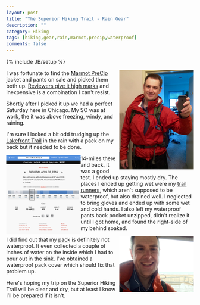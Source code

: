 ```yaml
---
layout: post
title: "The Superior Hiking Trail - Rain Gear"
description: ""
category: Hiking
tags: [hiking,gear,rain,marmot,precip,waterproof]
comments: false
---
```

{% include JB/setup %}

[<img align="right" alt="New Rain Gear" style="width:200px" src="/images/NewRainGear.jpg">](/images/NewRainGear.jpg)

I was fortunate to find the [Marmot PreCip](https://marmot.com/products/details/precip-jacket-new) jacket and pants on sale and picked them both up. [Reviewers give it high marks](http://www.outdoorgearlab.com/Rain-Jacket-Reviews/Marmot-PreCip) and inexpensive is a combination I can't resist.

Shortly after I picked it up we had a perfect Saturday here in Chicago. My SO was at work, the it was above freezing, windy, and raining.


I'm sure I looked a bit odd trudging up the [Lakefront Trail](http://www.choosechicago.com/articles/view/THE-LAKEFRONT-TRAIL/454/) in the rain with a pack on my back but it needed to be done.

[<img align="left" alt="Forecast.io April 30th Chicago" style="width:200px" src="/images/RainyDay.png">](/images/RainyDay.png)

14-miles there and back, it was a good test. I ended up staying mostly dry. The places I ended up getting wet were my [trail runners](http://www.amazon.com/Saucony-Peregrine-Trail-Running-Yellow/dp/B00KPU4MSQ?ie=UTF8&psc=1&redirect=true&ref_=oh_aui_search_detailpage), which aren't supposed to be waterproof, but also drained well. I neglected to bring gloves and ended up with some wet and cold hands. I also left my waterproof pants back pocket unzipped, didn't realize it until I got home, and found the right-side of my behind soaked.

[<img align="right" alt="At the end of the trail." style="width:200px" src="/images/RainGearTest.jpg">](/images/RainGearTest.jpg)

I did find out that my [pack](http://www.granitegear.com/crown-v-c-60.html) is definitely not waterproof. It even collected a couple of inches of water on the inside which I had to pour out in the sink. I've obtained a waterproof pack cover which should fix that problem up.

Here's hoping my trip on the Superior Hiking Trail will be clear and dry, but at least I know I’ll be prepared if it isn't.
